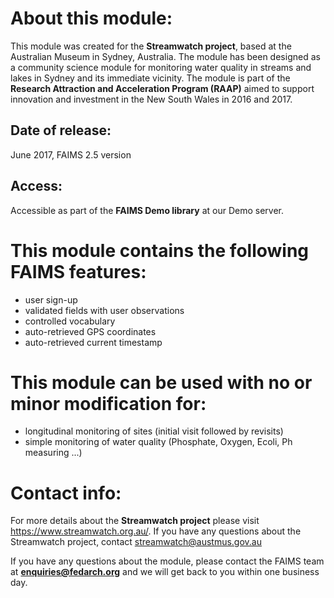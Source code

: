 # About this module:
This module was created for the **Streamwatch project**, based at the Australian Museum in Sydney, Australia. The module has been designed as a community science module for monitoring water quality in streams and lakes in Sydney and its immediate vicinity.
The module is part of the **Research Attraction and Acceleration Program (RAAP)** aimed to support innovation and investment in the New South Wales in 2016 and 2017.

## Date of release:
June 2017, FAIMS 2.5 version

## Access:
Accessible as part of the **FAIMS Demo library** at our Demo server.

# This module contains the following FAIMS features:
* user sign-up
* validated fields with user observations
* controlled vocabulary
* auto-retrieved GPS coordinates
* auto-retrieved current timestamp

# This module can be used with no or minor modification for:
* longitudinal monitoring of sites (initial visit followed by revisits)
* simple monitoring of water quality (Phosphate, Oxygen, Ecoli, Ph measuring ...)

# Contact info:
For more details about the **Streamwatch project** please visit https://www.streamwatch.org.au/. If you have any questions about the Streamwatch project, contact streamwatch@austmus.gov.au

If you have any questions about the module, please contact the FAIMS team at **enquiries@fedarch.org** and we will get back to you within one business day.